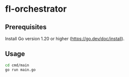 # fl-orchestrator

## Prerequisites

Install Go version 1.20 or higher (https://go.dev/doc/install).

## Usage

```bash
cd cmd/main
go run main.go
```
